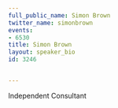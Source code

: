 ---
full_public_name: Simon Brown
twitter_name: simonbrown
events:
- 6530
title: Simon Brown
layout: speaker_bio
id: 3246

---
Independent Consultant